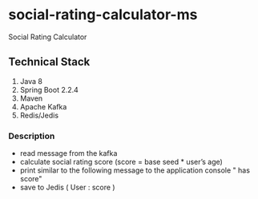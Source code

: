# social-rating-calculator-ms
Social Rating Calculator

## Technical Stack
1. Java 8
2. Spring Boot 2.2.4
3. Maven
4. Apache Kafka
5. Redis/Jedis


### Description
* read message from the kafka
* calculate social rating score (score = base seed * user’s age)
* print similar to the following message to the application console "<firstName> <lastName> has <socialRatingScore> score"
* save to Jedis ( User : score )
